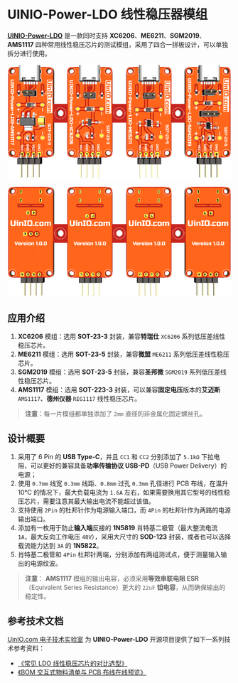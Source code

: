 # UINIO-Power-LDO 线性稳压器模组

[**UINIO-Power-LDO**](https://gitee.com/uinika/UINIO-Power-LDO) 是一款同时支持 **XC6206**、**ME6211**、**SGM2019**、**AMS1117** 四种常用线性稳压芯片的测试模组，采用了四合一拼板设计，可以单独拆分进行使用。

![](./Images/PCB-3D-1.png)

![](./Images/PCB-3D-2.png)

## 应用介绍

1. **XC6206** 模组：选用 **SOT-23-3** 封装，兼容**特瑞仕** `XC6206` 系列低压差线性稳压芯片。
2. **ME6211** 模组：选用 **SOT-23-5** 封装，兼容**微盟** `ME6211` 系列低压差线性稳压芯片。
3. **SGM2019** 模组：选用 **SOT-23-5** 封装，兼容**圣邦微** `SGM2019` 系列低压差线性稳压芯片。
4. **AMS1117** 模组：选用 **SOT-223-3** 封装，可以兼容**固定电压**版本的**艾迈斯** `AMS1117`、**德州仪器** `REG1117` 线性稳压芯片。

> **注意**：每一片模组都单独添加了 `2mm` 直径的非金属化固定螺丝孔。

## 设计概要

1. 采用了 6 Pin 的 **USB Type-C**，并且 `CC1` 和 `CC2` 分别添加了 `5.1kΩ` 下拉电阻，可以更好的兼容具备**功率传输协议 USB-PD**（USB Power Delivery）的电源；
2. 使用 `0.7mm` 线宽 `0.3mm` 线距、`0.8mm` 过孔 `0.3mm` 孔径进行 PCB 布线，在温升 10℃ 的情况下，最大负载电流为 `1.6A` 左右，如果需要换用其它型号的线性稳压芯片，需要注意其最大输出电流不能超过该值。
3. 支持使用 `2Pin` 的杜邦针作为电源输入端口，而 `4Pin` 的杜邦针作为两路的电源输出端口。
4. 添加有一枚用于防止**输入端**反接的 **1N5819** 肖特基二极管（最大整流电流 `1A`，最大反向工作电压 `40V`），采用大尺寸的 **SOD-123** 封装，或者也可以选择载流能力达到 `3A` 的 **1N5822**。
5. 肖特基二极管和 `4Pin` 杜邦针两端，分别添加有两组测试点，便于测量输入输出的电源纹波。

> **注意**： **AMS1117** 模组的输出电容，必须采用**等效串联电阻 ESR**（Equivalent Series Resistance）更大的 `22uF` **钽电容**，从而确保输出的稳定性。

## 参考技术文档

[UinIO.com 电子技术实验室](http://uinio.com/) 为 **UINIO-Power-LDO** 开源项目提供了如下一系列技术参考资料：

- [《常见 LDO 线性稳压芯片的对比选型》](http://uinio.com/Electronics/LDO/)
- [《BOM 交互式物料清单与 PCB 布线在线预览》](http://uinio.com/archives/BOM/UINIO-Power-LDO.html)
